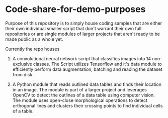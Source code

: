 # Code-share-for-demo-purposes

Purpose of this repository is to simply house coding samples that are either their own individual smaller script that don't warrant their own full repositories 
or are single modules of larger projects that aren't ready to be made public as a whole yet.

Currently the repo houses

1. A convolutional neural network script that classifies images into 14 non-exclusive classes. 
The Script utilizes Tensorflow and it's data module to efficiently perform data augmentation, batching and reading the dataset from disk.

2. A Python module that reads outlined data tables and finds their location in an image.
The module is part of a larger project and leverages OpenCV to detect the outlines of a data table using computer vision. 
The module uses open-close morphological operations to detect orthogonal lines and clusters their crossing points to find individual cells of a table.
